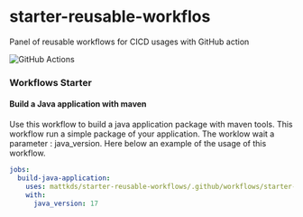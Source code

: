 # starter-reusable-workflos
Panel of reusable workflows for CICD usages with GitHub action

![GitHub Actions](https://img.shields.io/badge/github%20actions-%232671E5.svg?style=for-the-badge&logo=githubactions&logoColor=white)

### Workflows Starter

#### Build a Java application with maven

Use this workflow to build a java application package with maven tools. This workflow run a simple package of your application.
The worklow wait a parameter : java_version. Here below an example of the usage of this workflow.

```yaml
jobs:
  build-java-application:
    uses: mattkds/starter-reusable-workflows/.github/workflows/starter-java-maven-build.yml@main
    with:
      java_version: 17
```
